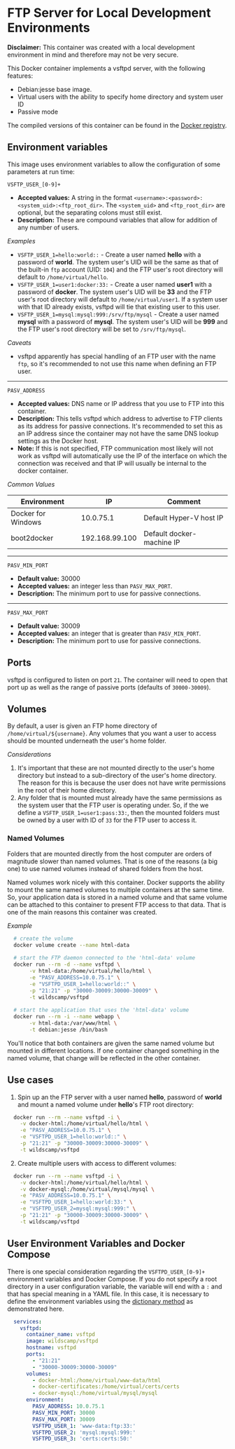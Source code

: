 # FTP Server for Local Development Environments

**Disclaimer:** This container was created with a local development environment in mind and
therefore may not be very secure.

This Docker container implements a vsftpd server, with the following features:

 * Debian:jesse base image.
 * Virtual users with the ability to specify home directory and system user ID
 * Passive mode

The compiled versions of this container can be found in the
[Docker registry](https://hub.docker.com/r/wildscamp/vsftpd/).

Environment variables
----

This image uses environment variables to allow the configuration of some parameters at run time:

`VSFTP_USER_[0-9]+`

* **Accepted values:** A string in the format `<username>:<password>:<system_uid>:<ftp_root_dir>`.
  The `<system_uid>` and `<ftp_root_dir>` are optional, but the separating colons must still
  exist.
* **Description:** These are compound variables that allow for addition of any number of users.

_Examples_

* `VSFTP_USER_1=hello:world::` - Create a user named **hello** with a password of **world**. The
  system user's UID will be the same as that of the built-in `ftp` account (UID: `104`) and
  the FTP user's root directory will default to `/home/virtual/hello`.
* `VSFTP_USER_1=user1:docker:33:` - Create a user named **user1** with a password of **docker**. The
  system user's UID will be **33** and the FTP user's root directory will default to
  `/home/virtual/user1`. If a system user with that ID already exists, vsftpd will tie that
  existing user to this user.
* `VSFTP_USER_1=mysql:mysql:999:/srv/ftp/mysql` - Create a user named **mysql** with a password
  of **mysql**. The system user's UID will be **999** and the FTP user's root directory will be
  set to `/srv/ftp/mysql`.

_Caveats_

* vsftpd apparently has special handling of an FTP user with the name `ftp`, so it's
  recommended to not use this name when defining an FTP user.

----

`PASV_ADDRESS`

* **Accepted values:** DNS name or IP address that you use to FTP into this container.
* **Description:** This tells vsftpd which address to advertise to FTP clients as its address
  for passive connections. It's recommended to set this as an IP address since the container
  may not have the same DNS lookup settings as the Docker host.
* **Note:** If this is not specified, FTP communication most likely will not work as vsftpd
  will automatically use the IP of the interface on which the connection was received and that
  IP will usually be internal to the docker container.

_Common Values_

| Environment        | IP             | Comment                   |
|--------------------|----------------|---------------------------|
| Docker for Windows | 10.0.75.1      | Default Hyper-V host IP   |
| boot2docker        | 192.168.99.100 | Default docker-machine IP |

----

`PASV_MIN_PORT`

* **Default value:** 30000
* **Accepted values:** an integer less than `PASV_MAX_PORT`.
* **Description:** The minimum port to use for passive connections.

----

`PASV_MAX_PORT`

* **Default value:** 30009
* **Accepted values:** an integer that is greater than `PASV_MIN_PORT`.
* **Description:** The minimum port to use for passive connections.

Ports
----

vsftpd is configured to listen on port `21`. The container will need to open that port up as well
as the range of passive ports (defaults of `30000-30009`).

Volumes
----

By default, a user is given an FTP home directory of `/home/virtual/${username}`. Any volumes
that you want a user to access should be mounted underneath the user's home folder. 

_Considerations_

1. It's important that these are not mounted directly to the user's home directory but instead
   to a sub-directory of the user's home directory. The reason for this is because the user
   does not have write permissions in the root of their home directory.
2. Any folder that is mounted must already have the same permissions as the system user that
   the FTP user is operating under. So, if the we define a `VSFTP_USER_1=user1:pass:33:`, then
   the mounted folders must be owned by a user with ID of `33` for the FTP user to access it.

### Named Volumes

Folders that are mounted directly from the host computer are orders of magnitude slower than
named volumes. That is one of the reasons (a big one) to use named volumes instead of shared
folders from the host.

Named volumes work nicely with this container. Docker supports the ability to mount the same
named volumes to multiple containers at the same time. So, your application data is stored
in a named volume and that same volume can be attached to this container to present FTP
access to that data. That is one of the main reasons this container was created.

_Example_

```bash
  # create the volume
  docker volume create --name html-data
  
  # start the FTP daemon connected to the 'html-data' volume
  docker run --rm -d --name vsftpd \
       -v html-data:/home/virtual/hello/html \
       -e "PASV_ADDRESS=10.0.75.1" \
       -e "VSFTPD_USER_1=hello:world::" \
       -p "21:21" -p "30000-30009:30000-30009" \
       -t wildscamp/vsftpd
  
  # start the application that uses the 'html-data' volume
  docker run --rm -i --name webapp \
       -v html-data:/var/www/html \
       -t debian:jesse /bin/bash
```

You'll notice that both containers are given the same named volume but mounted in different
locations. If one container changed something in the named volume, that change will be
reflected in the other container.

Use cases
----

1) Spin up an the FTP server with a user named **hello**, password of **world** and mount a
   named volume under **hello**'s FTP root directory:

```bash
  docker run --rm --name vsftpd -i \
    -v docker-html:/home/virtual/hello/html \
    -e "PASV_ADDRESS=10.0.75.1" \
    -e "VSFTPD_USER_1=hello:world::" \
    -p "21:21" -p "30000-30009:30000-30009" \
    -t wildscamp/vsftpd
```

2) Create multiple users with access to different volumes:

```bash
  docker run --rm --name vsftpd -i \
    -v docker-html:/home/virtual/hello/html \
    -v docker-mysql:/home/virtual/mysql/mysql \
    -e "PASV_ADDRESS=10.0.75.1" \
    -e "VSFTPD_USER_1=hello:world:33:" \
    -e "VSFTPD_USER_2=mysql:mysql:999:" \
    -p "21:21" -p "30000-30009:30000-30009" \
    -t wildscamp/vsftpd
```

User Environment Variables and Docker Compose
----

There is one special consideration regarding the `VSFTPD_USER_[0-9]+` environment variables
and Docker Compose. If you do not specify a root directory in a user configuration variable,
the variable will end with a `:` and that has special meaning in a YAML file. In this case,
it is necessary to define the environment variables using the
[dictionary method](https://docs.docker.com/compose/compose-file/#/environment)
as demonstrated here.

```yaml
  services:
    vsftpd:
      container_name: vsftpd
      image: wildscamp/vsftpd
      hostname: vsftpd
      ports:
        - "21:21"
        - "30000-30009:30000-30009"
      volumes:
        - docker-html:/home/virtual/www-data/html
        - docker-certificates:/home/virtual/certs/certs
        - docker-mysql:/home/virtual/mysql/mysql
      environment:
        PASV_ADDRESS: 10.0.75.1
        PASV_MIN_PORT: 30000
        PASV_MAX_PORT: 30009
        VSFTPD_USER_1: 'www-data:ftp:33:'
        VSFTPD_USER_2: 'mysql:mysql:999:'
        VSFTPD_USER_3: 'certs:certs:50:'
```
